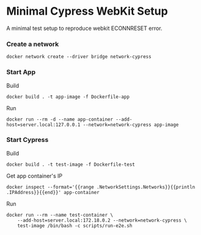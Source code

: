 # Minimal Cypress WebKit Setup
A minimal test setup to reproduce webkit ECONNRESET error.

### Create a network
```
docker network create --driver bridge network-cypress
```

### Start App
Build
```
docker build . -t app-image -f Dockerfile-app
```

Run
```
docker run --rm -d --name app-container --add-host=server.local:127.0.0.1 --network=network-cypress app-image
```

### Start Cypress
Build
```
docker build . -t test-image -f Dockerfile-test
```

Get app container's IP
```
docker inspect --format='{{range .NetworkSettings.Networks}}{{println .IPAddress}}{{end}}' app-container
```

Run
```
docker run --rm --name test-container \
    --add-host=server.local:172.18.0.2 --network=network-cypress \
    test-image /bin/bash -c scripts/run-e2e.sh
```
